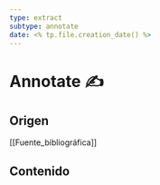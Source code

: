 ```yaml
---
type: extract
subtype: annotate
date: <% tp.file.creation_date() %>
---
```

# Annotate ✍
## Origen
[[Fuente_bibliográfica]]
## Contenido
